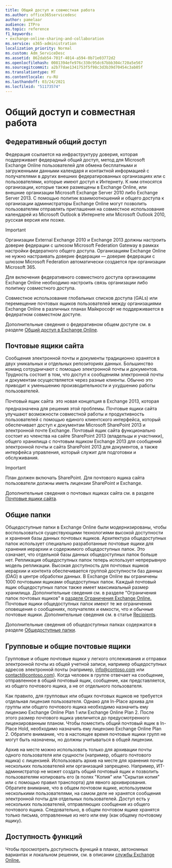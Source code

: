 ```yaml
---
title: Общий доступ и совместная работа
ms.author: office365servicedesc
author: pamelaar
audience: ITPro
ms.topic: reference
f1_keywords:
- exchange-online-sharing-and-collaboration
ms.service: o365-administration
localization_priority: Normal
ms.custom: Adm_ServiceDesc
ms.assetid: 862dab54-701f-4014-a594-0b71e03772d2
ms.openlocfilehash: 0081394efe976c330c95dc67bbb304c720a5e567
ms.sourcegitcommit: a2b77dae1341753f5f98c3d3b39d70454c3ab05f
ms.translationtype: MT
ms.contentlocale: ru-RU
ms.lasthandoff: 03/24/2021
ms.locfileid: "51173574"
---
```

# <a name="sharing-and-collaboration"></a>Общий доступ и совместная работа

## <a name="federated-sharing"></a>Федеративный общий доступ

Федерация ссылается на инфраструктуру доверия, которая поддерживает федерадный общий доступ, метод для Microsoft Exchange Online пользователей для обмена бесплатными и загруженными данными календаря и контактной информацией с получателями в других внешних федератированных организациях или с пользователями, которые имеют доступ к Интернету. К ним относятся организации, которые также размещены в Exchange Online, или внешние организации Microsoft Exchange Server 2010 либо Exchange Server 2013. С помощью политик взаимоотношений и общего доступа к организации администраторы Exchange Online могут позволить пользователям отправлять приглашения на совместное использование календарей из Microsoft Outlook в Интернете или Microsoft Outlook 2010, русская версия или позже.
  
> [!IMPORTANT]
>  Организации External Exchange 2010 и Exchange 2013 должны настроить доверие федерации с шлюзом Microsoft Federation Gateway в рамках настройки федератного общего доступа. Организациям Exchange Online не нужно настраивать доверие федерации — доверие федерации с шлюзом Microsoft Federation автоматически создается при организации Microsoft 365. 
>
>  Для включения федеративного совместного доступа организациям Exchange Online необходимо настроить связь организации либо политику совместного доступа. 
>
>  Совместное использование глобальных списков доступа (GALs) или перемещение почтовых ящиков пользователей между организациями Exchange Online в различных планах Майкрософт не поддерживается в федератном совместном доступе. 
  
Дополнительные сведения о федеративном общем доступе см. в разделе [Общий доступ в Exchange Online](/exchange/sharing/sharing).
  
## <a name="site-mailboxes"></a>Почтовые ящики сайта

Сообщения электронной почты и документы традиционно хранятся в двух уникальных и отдельных репозиториях данных. Большинство команд сотрудничают с помощью электронной почты и документов. Трудность состоит в том, что доступ к сообщениям электронной почты и документам осуществляется через разные клиенты. Обычно это приводит к уменьшению производительности и ухудшению работы пользователей.
  
Почтовый ящик сайта  это новая концепция в Exchange 2013, которая предназначена для решения этой проблемы. Почтовые ящики сайта улучшают возможности совместной работы и продуктивность пользователей с помощью единого клиентского интерфейса, который обеспечивает доступ к документам Microsoft SharePoint 2013 и электронной почте Exchange. Почтовый ящик сайта функционально состоит из членства на сайте SharePoint 2013 (владельцы и участники), общего хранилища с почтовым ящиком Exchange 2013 для сообщений электронной почты и сайта SharePoint 2013 для документов, а также интерфейса управления, который служит для подготовки и обслуживания.
  
> [!IMPORTANT]
> План должен включать SharePoint. Для почтового ящика сайта пользователи должны иметь лицензии SharePoint и Exchange. 
  
Дополнительные сведения о почтовых ящиках сайта см. в разделе [Почтовые ящики сайта](/exchange/collaboration-exo/collaboration-exo).
  
## <a name="public-folders"></a>Общие папки

Общедоступные папки в Exchange Online были модернизированы, чтобы воспользоваться существующими технологиями высокой доступности и хранения базы данных почтовых ящиков. Архитектура общедоступных папок использует специально разработанные почтовые ящики для хранения иерархии и содержимого общедоступных папок. Это означает, что отдельной базы данных общедоступных папок больше нет. Репликация общедоступных папок теперь использует непрерывную модель репликации. Высокая доступность для почтовых ящиков иерархии и контента обеспечивается группой доступности баз данных (DAG) в центре обработки данных. В Exchange Online вы ограничены 1000 почтовыми ящиками общедоступных папок. Каждый почтовый ящик общедоступных папок также имеет максимальный размер хранилища. Дополнительные сведения см. в разделе "Ограничения папок почтовых ящиков" в [разделе Ограничения Exchange Online.](exchange-online-limits.md) Почтовые ящики общедоступных папок имеют те же ограничения оповещения о сообщениях, получателях и емкости, что и обычные почтовые ящики. Дополнительные сведения см. в статье [Recipients](recipients.md). 
  
Дополнительные сведения об общедоступных папках содержатся в разделе [Общедоступные папки](/exchange/collaboration-exo/public-folders/public-folders).
  
## <a name="group-and-shared-mailboxes"></a>Групповые и общие почтовые ящики

Групповые и общие почтовые ящики у легкого отслеживания и отправки электронной почты из общей учетной записи, например общедоступных адресов электронной почты (например, info@contoso.com или contact@contoso.com). Когда человек в группе отвечает на сообщение, отправленное в общий почтовый ящик, сообщение, как представляется, из общего почтового ящика, а не от отдельного пользователя.
  
Как правило, для групповых или общих почтовых ящиков не требуется отдельная лицензия пользователя. Однако для In-Place архива для группы или общего почтового ящика необходимо назначить ему лицензию Exchange Online Plan 1 или Exchange Online Plan 2. После этого размер почтового ящика увеличится до предусмотренного лицензированным планом. Чтобы поместить общий почтовый ящик в In-Place Hold, необходимо назначить ему лицензию Exchange Online Plan 2. Обратите внимание, что в настоящее время почтовые ящики групп не могут быть назначены, но должны учитываться в общей лицензии.
  
Архив на месте можно использовать только для архивации почты одного пользователя или сущности (например, общего почтового ящика) с лицензией. Использовать архив на месте для хранения почты нескольких пользователей или организаций запрещено. Например, ИТ-администратор не может создать общий почтовый ящик и позволить пользователям копировать его (в полях "Копия" или "Скрытая копия" или с помощью правил транспорта) для явного архивирования. Обратите внимание, что в общем почтовом ящике, используемом несколькими пользователями, на самом деле не хранятся сообщения электронной почты для отдельных пользователей. Доступ есть у нескольких пользователей, отправляющих сообщения из общего почтового ящика. Следовательно, в общем почтовом ящике хранятся только письма, отправленные из него или ему (как общему почтовому ящику).
  
## <a name="feature-availability"></a>Доступность функций

Чтобы просмотреть доступность функций в планах, автономных вариантах и локальном решении, см. в описании [службы Exchange Online.](exchange-online-service-description.md)
